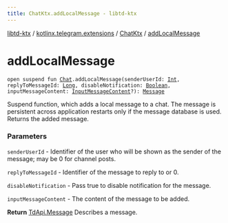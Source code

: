 ```yaml
---
title: ChatKtx.addLocalMessage - libtd-ktx
---
```


[libtd-ktx](../../index.html) / [kotlinx.telegram.extensions](../index.html) / [ChatKtx](index.html) / [addLocalMessage](./add-local-message.html)

# addLocalMessage

`open suspend fun `[`Chat`](https://tdlibx.github.io/td/docs/org/drinkless/td/libcore/telegram/TdApi/Chat.html)`.addLocalMessage(senderUserId: `[`Int`](https://kotlinlang.org/api/latest/jvm/stdlib/kotlin/-int/index.html)`, replyToMessageId: `[`Long`](https://kotlinlang.org/api/latest/jvm/stdlib/kotlin/-long/index.html)`, disableNotification: `[`Boolean`](https://kotlinlang.org/api/latest/jvm/stdlib/kotlin/-boolean/index.html)`, inputMessageContent: `[`InputMessageContent`](https://tdlibx.github.io/td/docs/org/drinkless/td/libcore/telegram/TdApi/InputMessageContent.html)`?): `[`Message`](https://tdlibx.github.io/td/docs/org/drinkless/td/libcore/telegram/TdApi/Message.html)

Suspend function, which adds a local message to a chat. The message is persistent across
application restarts only if the message database is used. Returns the added message.

### Parameters

`senderUserId` - Identifier of the user who will be shown as the sender of the message; may
be 0 for channel posts.

`replyToMessageId` - Identifier of the message to reply to or 0.

`disableNotification` - Pass true to disable notification for the message.

`inputMessageContent` - The content of the message to be added.

**Return**
[TdApi.Message](https://tdlibx.github.io/td/docs/org/drinkless/td/libcore/telegram/TdApi/Message.html) Describes a message.

